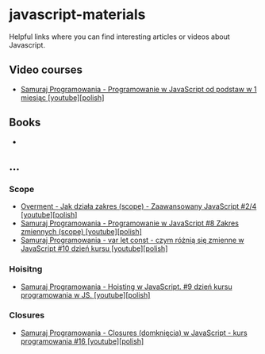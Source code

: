 # javascript-materials
Helpful links where you can find interesting articles or videos about Javascript.

## Video courses
* [Samuraj Programowania - Programowanie w JavaScript od podstaw w 1 miesiąc [youtube][polish]](https://www.youtube.com/playlist?list=PLTs20Q-BTEMPRSzhrlAuu7yus1BuOLVrS)

## Books
*

## ...

### Scope
* [Overment - Jak działa zakres (scope) - Zaawansowany JavaScript #2/4 [youtube][polish]](https://youtu.be/41WCKu3dHNU)
* [Samuraj Programowania - Programowanie w JavaScript #8 Zakres zmiennych (scope) [youtube][polish]](https://www.youtube.com/watch?v=aFRigWN4sOQ)
* [Samuraj Programowania - var let const - czym różnią się zmienne w JavaScript #10 dzień kursu [youtube][polish]](https://youtu.be/zC1kHsUUOIE)

### Hoisitng
* [Samuraj Programowania - Hoisting w JavaScript. #9 dzień kursu programowania w JS. [youtube][polish]](https://www.youtube.com/watch?v=9E5a6j8IIn4)

### Closures
* [Samuraj Programowania - Closures (domknięcia) w JavaScript - kurs programowania #16 [youtube][polish]](https://youtu.be/YvJY6z6Xwr4) 
